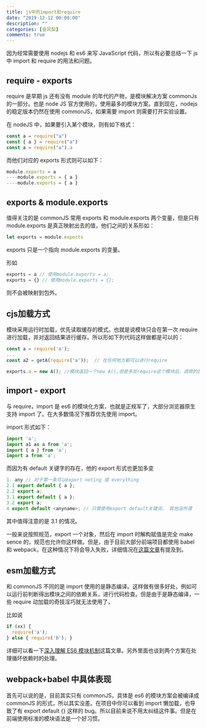 ```yaml
---
title: js中的import和require
date: "2019-12-12 00:00:00"
description: ""
categories: [金风梨]
comments: true
---
```


因为经常需要使用 nodejs 和 es6 来写 JavaScript 代码，所以有必要总结一下 js 中 import 和 require 的用法和问题。

## require - exports

require 是早期 js 还有没有 module 的年代的产物，是模块解决方案 commonJs 的一部分。也是 node
JS 官方使用的，使用最多的模块方案。直到现在，nodejs 的稳定版本仍然在使用 commonJS，如果需要 import 则需要打开实验设置。

在 nodeJS 中，如果要引入某个模块，则有如下格式：

```js
const a = require("a")
const { a } = require("a")
const a = require("a").a
```

而他们对应的 exports 形式则可以如下：

```js
module.exports = a
----module.exports = { a }
----module.exports = { a }
```

## exports & module.exports

值得关注的是 commonJS 常用 exports 和 module.exports 两个变量，但是只有 module.exports 是真正映射出去的值，他们之间的关系形如：

```js
let exports = module.exports
```

exports 只是一个指向 module.exports 的变量。

形如

```js
exports = a // 使用module.exports = a;
exports = {} // 使用module.exports = {};
```

则不会被映射到包外。

## cjs加载方式

模块采用运行时加载，优先读取缓存的模式。也就是说模块只会在第一次 require 进行加载，并对返回结果进行缓存。所以形如下列代码这样做都是可以的：

```js
const a = require('a');
...
const a2 = getA(require('a'));  // 在任何地方都可以进行require

exports.a = new A(); //模块返回一个new A(),但是多处require这个模块后，调用的是同一个对象。
```

## import - export

与 require，import 是 es6 的模块化方案，也就是正规军了，大部分浏览器原生支持 import 了。在大多数情况下推荐优先使用 import。

import 形式如下：

```js
import 'a';
import a1 as a from 'a';
import { a } from 'a';
import a from 'a';
```

而因为有 default 关键字的存在，他的 export 形式也更加多变

```js
1. any // 对于第一条可以export noting 或 everything
2.1 export default { a };
2.2 export a;
3.1 export default { a };
3.2 export a;
4 export default <anyname>; // 只需使用export default关键词， 其他没所谓
```

其中值得注意的是 3.1 的情况。

一般来说按照规范，export 一个对象，然后在 import 时解构赋值是完全 make sence 的，规范也允许你这样做。但是，由于目前大部分前端项目都使用 babel 和 webpack，在这种情况下将会导入失败，详细情况在[这篇文章](https://www.jianshu.com/p/ba6f582d5249)有提及到。

## esm加载方式

和 commonJS 不同的是 import 使用的是静态编译。这样做有很多好处，例如可以运行前判断得出模块之间的依赖关系，进行代码检查。但是由于是静态编译，一些 require 动加载的奇技淫巧就无法使用了，

比如说

```js
if (xx) {
  require('a');
} else { require('b'); }
```

详细可以看一下[深入理解 ES6 模块机制](https://zhuanlan.zhihu.com/p/33843378)这篇文章。另外里面也谈到两个方案在处理循环依赖时的处理。

## webpack+babel 中具体表现

首先可以说的是，目前其实只有 commonJS，具体是 es6 的模块方案会被编译成 commonJS 的形式，所以其实没差。在项目中你可以看到 import 懒加载，也导致了有 export default {} 这样的 bug。所以目前来说不用太纠结这件事。但是在前端使用标准的模块语法是一个好习惯。
